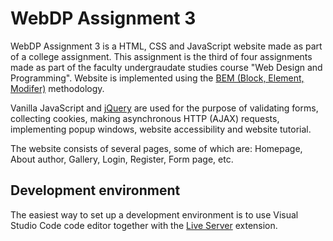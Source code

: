 # WebDP Assignment 3

WebDP Assignment 3 is a HTML, CSS and JavaScript website made as part of a college assignment.
This assignment is the third of four assignments made as part of the faculty undergraudate studies course "Web Design and Programming".
Website is implemented using the [BEM (Block, Element, Modifer)](https://en.bem.info/methodology/) methodology.

Vanilla JavaScript and [jQuery](https://jquery.com/) are used for the purpose of validating forms, collecting cookies, making asynchronous HTTP (AJAX) requests, implementing popup windows, 
website accessibility and website tutorial.

The website consists of several pages, some of which are: Homepage, About author, Gallery, Login, Register, Form page, etc.

## Development environment

The easiest way to set up a development environment is to use Visual Studio Code code editor
together with the [Live Server](https://marketplace.visualstudio.com/items?itemName=ritwickdey.LiveServer) extension.
